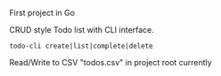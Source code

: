 First project in Go

CRUD style Todo list with CLI interface.

`todo-cli create|list|complete|delete`

Read/Write to CSV "todos.csv" in project root currently
